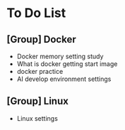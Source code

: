 # To Do List

## \[Group\] Docker 

* Docker memory setting study 
* What is docker getting start image 
* docker practice 
* AI develop environment settings 

## \[Group\] Linux 

* Linux settings 


